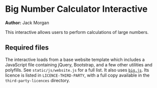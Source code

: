 # Big Number Calculator Interactive

**Author:** Jack Morgan

This interactive allows users to perform calculations of large numbers.

## Required files

The interactive loads from a base website template which includes a JavaScript file containing jQuery, Bootstrap, and a few other utilities and polyfills.
See `static/js/website.js` for a full list.
It also uses [`big.js`](https://github.com/MikeMcl/big.js/).
Its licence is listed in `LICENCE-THIRD-PARTY`, with a full copy available in the `third-party-licences` directory.
